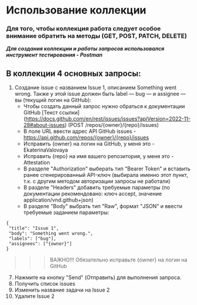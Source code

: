 # Использование коллекции
### Для того, чтобы коллекция работа следует особое внимание обратить на методы (GET, POST, PATCH, DELETE)
***Для создания коллекции и работы запросов использовался инструмент тестирования - Postman***

## В коллекции 4 основных запросы:
1. Создание issue с названием Issue 1, описанием Something went wrong. Также у этой issue должен быть label — bug — и assignee — вы (текущий логин на GitHub):
   - Чтобы создать данный запрос нужно обраться к документации GitHub [Текст ссылки] (https://docs.github.com/en/rest/issues/issues?apiVersion=2022-11-28#about-issues) (POST /repos/{owner}/{repo}/issues)
   - В поле URL ввести адрес API GitHub issues - https://api.github.com/repos/{owner}/{repo}/issues
   - Исправить {owner} на логин на GitHub, у меня это - EkaterinaValovaya
   - Исправить {repo} на имя вашего репозитория, у меня это - Attestation
   - В разделе "Authorization" выберать тип "Bearer Token" и вставить ранее сгенерированный API-ключ (выбирала именно этот пункт, т.к. с другим методом авторизации запросы не работали)
   - В разделе "Headers" добавить требуемые параметры (по документации рекомендовано: ключ accept, значение application/vnd.github+json)
   - В разделе "Body" выбрать тип "Raw", формат "JSON" и ввести требуемые заданием параметры:

```
{
 "title": "Issue 1",
 "body": "Something went wrong.",
 "labels": ["bug"],
 "assignees": ["{owner}"]
}
```
>>> ВАЖНО!!! Обязательно исправьте {owner} на логин на GitHub

7. Нажмите на кнопку "Send" (Отправить) для выполнения запроса.
3. Получить список issues
4. Изменить название задачи на Issue 2
5. Удалите Issue 2
